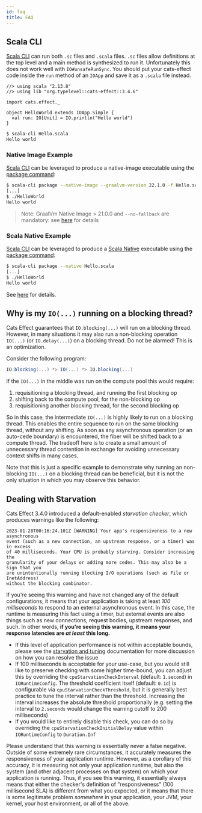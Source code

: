 ```yaml
---
id: faq
title: FAQ
---
```


## Scala CLI

[Scala CLI](https://scala-cli.virtuslab.org/) can run both `.sc` files and `.scala` files. `.sc` files allow definitions at the top level and a main method is synthesized to run it. Unfortunately this does not work well with `IO#unsafeRunSync`. You should put your cats-effect code inside the `run` method of an `IOApp` and save it as a `.scala` file instead.

```scala-cli
//> using scala "2.13.8"
//> using lib "org.typelevel::cats-effect::3.4.6"

import cats.effect._

object HelloWorld extends IOApp.Simple {
  val run: IO[Unit] = IO.println("Hello world")
}
```

```sh
$ scala-cli Hello.scala
Hello world
```

### Native Image Example

[Scala CLI](https://scala-cli.virtuslab.org/) can be leveraged to produce a native-image executable using the [package command](https://scala-cli.virtuslab.org/docs/commands/package#native-image):

```sh
$ scala-cli package --native-image --graalvm-version 22.1.0 -f Hello.scala -- --no-fallback
[...]
$ ./HelloWorld
Hello world
```

> Note: GraalVm Native Image > 21.0.0 and `--no-fallback` are mandatory: see [here](core/native-image.md) for details

### Scala Native Example

[Scala CLI](https://scala-cli.virtuslab.org/) can be leveraged to produce a [Scala Native](https://github.com/scala-native/scala-native) executable using the [package command](https://scala-cli.virtuslab.org/docs/commands/package/#scala-native):

```sh
$ scala-cli package --native Hello.scala
[...]
$ ./HelloWorld
Hello world
```

See [here](core/scala-native.md) for details.

## Why is my `IO(...)` running on a blocking thread?

Cats Effect guarantees that `IO.blocking(...)` will run on a blocking thread. However, in many situations it may also run a non-blocking operation `IO(...)` (or `IO.delay(...)`) on a blocking thread. Do not be alarmed! This is an optimization.

Consider the following program:

```scala
IO.blocking(...) *> IO(...) *> IO.blocking(...)
```

If the `IO(...)` in the middle was run on the compute pool this would require:

1. requisitioning a blocking thread, and running the first blocking op
2. shifting back to the compute pool, for the non-blocking op
3. requisitioning another blocking thread, for the second blocking op

So in this case, the intermediate `IO(...)` is highly likely to run on a blocking thread. This enables the entire sequence to run on the same blocking thread, without any shifting. As soon as any asynchronous operation (or an auto-cede boundary) is encountered, the fiber will be shifted back to a compute thread. The tradeoff here is to create a small amount of unnecessary thread contention in exchange for avoiding unnecessary context shifts in many cases.

Note that this is just a specific example to demonstrate why running an non-blocking `IO(...)` on a blocking thread can be beneficial, but it is not the only situation in which you may observe this behavior.

## Dealing with Starvation

Cats Effect 3.4.0 introduced a default-enabled *starvation checker*, which produces warnings like the following:

```
2023-01-28T00:16:24.101Z [WARNING] Your app's responsiveness to a new asynchronous 
event (such as a new connection, an upstream response, or a timer) was in excess
of 40 milliseconds. Your CPU is probably starving. Consider increasing the 
granularity of your delays or adding more cedes. This may also be a sign that you
are unintentionally running blocking I/O operations (such as File or InetAddress)
without the blocking combinator.
```

If you're seeing this warning and have not changed any of the default configurations, it means that your application is taking at least *100 milliseconds* to respond to an external asynchronous event. In this case, the runtime is measuring this fact using a timer, but external events are also things such as new connections, request bodies, upstream responses, and such. In other words, **if you're seeing this warning, it means your response latencies are *at least* this long.**

- If this level of application performance is not within acceptable bounds, please see the [starvation and tuning](core/starvation-and-tuning.md) documentation for more discussion on how you can resolve the issue
- If 100 milliseconds is acceptable for your use-case, but you would still like to preserve checking with some higher time-bound, you can adjust this by overriding the `cpuStarvationCheckInterval` (default: `1.second`) in `IORuntimeConfig`. The threshold coefficient itself (default: `0.1d`) is configurable via `cpuStarvationCheckThreshold`, but it is generally best practice to tune the interval rather than the threshold. Increasing the interval increases the absolute threshold proportionally (e.g. setting the interval to `2.seconds` would change the warning cutoff to 200 milliseconds)
- If you would like to entirely disable this check, you can do so by overriding the `cpuStarvationCheckInitialDelay` value within `IORuntimeConfig` to `Duration.Inf`

Please understand that this warning is essentially never a false negative. Outside of some extremely rare circumstances, it accurately measures the responsiveness of your application runtime. However, as a corollary of this accuracy, it is measuring not only your application runtime, but also the system (and other adjacent processes on that system) on which your application is running. Thus, if you see this warning, it essentially always means that either the checker's definition of "responsiveness" (100 millisecond SLA) is different from what you expected, or it means that there is some legitimate problem *somewhere* in your application, your JVM, your kernel, your host environment, or all of the above.
